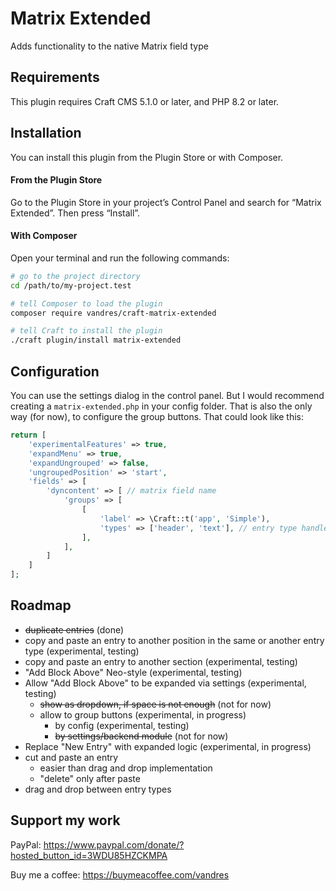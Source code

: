 # Matrix Extended

Adds functionality to the native Matrix field type

## Requirements

This plugin requires Craft CMS 5.1.0 or later, and PHP 8.2 or later.

## Installation

You can install this plugin from the Plugin Store or with Composer.

#### From the Plugin Store

Go to the Plugin Store in your project’s Control Panel and search for “Matrix Extended”. Then press “Install”.

#### With Composer

Open your terminal and run the following commands:

```bash
# go to the project directory
cd /path/to/my-project.test

# tell Composer to load the plugin
composer require vandres/craft-matrix-extended

# tell Craft to install the plugin
./craft plugin/install matrix-extended
```

## Configuration

You can use the settings dialog in the control panel. But I would recommend creating a `matrix-extended.php` in your config folder. 
That is also the only way (for now), to configure the group buttons. That could look like this:

```php
return [
    'experimentalFeatures' => true,
    'expandMenu' => true,
    'expandUngrouped' => false,
    'ungroupedPosition' => 'start',
    'fields' => [
        'dyncontent' => [ // matrix field name
            'groups' => [
                [
                    'label' => \Craft::t('app', 'Simple'),
                    'types' => ['header', 'text'], // entry type handles
                ],
            ],
        ]
    ]
];

```

## Roadmap

- ~~duplicate entries~~ (done)
- copy and paste an entry to another position in the same or another entry type (experimental, testing)
- copy and paste an entry to another section (experimental, testing)
- "Add Block Above" Neo-style (experimental, testing)
- Allow "Add Block Above" to be expanded via settings (experimental, testing)
  - ~~show as dropdown, if space is not enough~~ (not for now)
  - allow to group buttons (experimental, in progress)
    - by config (experimental, testing)
    - ~~by settings/backend module~~ (not for now)
- Replace "New Entry" with expanded logic (experimental, in progress)
- cut and paste an entry
  - easier than drag and drop implementation
  - "delete" only after paste
- drag and drop between entry types

## Support my work

PayPal: https://www.paypal.com/donate/?hosted_button_id=3WDU85HZCKMPA

Buy me a coffee: https://buymeacoffee.com/vandres
